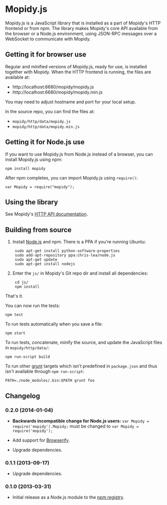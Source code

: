 Mopidy.js
=========

Mopidy.js is a JavaScript library that is installed as a part of Mopidy's HTTP
frontend or from npm. The library makes Mopidy's core API available from the
browser or a Node.js environment, using JSON-RPC messages over a WebSocket to
communicate with Mopidy.


Getting it for browser use
--------------------------

Regular and minified versions of Mopidy.js, ready for use, is installed
together with Mopidy. When the HTTP frontend is running, the files are
available at:

- http://localhost:6680/mopidy/mopidy.js
- http://localhost:6680/mopidy/mopidy.min.js

You may need to adjust hostname and port for your local setup.

In the source repo, you can find the files at:

- `mopidy/http/data/mopidy.js`
- `mopidy/http/data/mopidy.min.js`


Getting it for Node.js use
--------------------------

If you want to use Mopidy.js from Node.js instead of a browser, you can install
Mopidy.js using npm:

    npm install mopidy

After npm completes, you can import Mopidy.js using ``require()``:

    var Mopidy = require("mopidy");


Using the library
-----------------

See Mopidy's [HTTP API
documentation](http://docs.mopidy.com/en/latest/api/http/).


Building from source
--------------------

1. Install [Node.js](http://nodejs.org/) and npm. There is a PPA if you're
   running Ubuntu:

        sudo apt-get install python-software-properties
        sudo add-apt-repository ppa:chris-lea/node.js
        sudo apt-get update
        sudo apt-get install nodejs

2. Enter the `js/` in Mopidy's Git repo dir and install all dependencies:

        cd js/
        npm install

That's it.

You can now run the tests:

    npm test

To run tests automatically when you save a file:

    npm start

To run tests, concatenate, minify the source, and update the JavaScript files
in `mopidy/http/data/`:

    npm run-script build

To run other [grunt](http://gruntjs.com/) targets which isn't predefined in
`package.json` and thus isn't available through `npm run-script`:

    PATH=./node_modules/.bin:$PATH grunt foo


Changelog
---------

### 0.2.0 (2014-01-04)

- **Backwards incompatible change for Node.js users:**
  `var Mopidy = require('mopidy').Mopidy;` must be changed to
  `var Mopidy = require('mopidy');`

- Add support for [Browserify](http://browserify.org/).

- Upgrade dependencies.

### 0.1.1 (2013-09-17)

- Upgrade dependencies.

### 0.1.0 (2013-03-31)

- Initial release as a Node.js module to the
  [npm registry](https://npmjs.org/).
